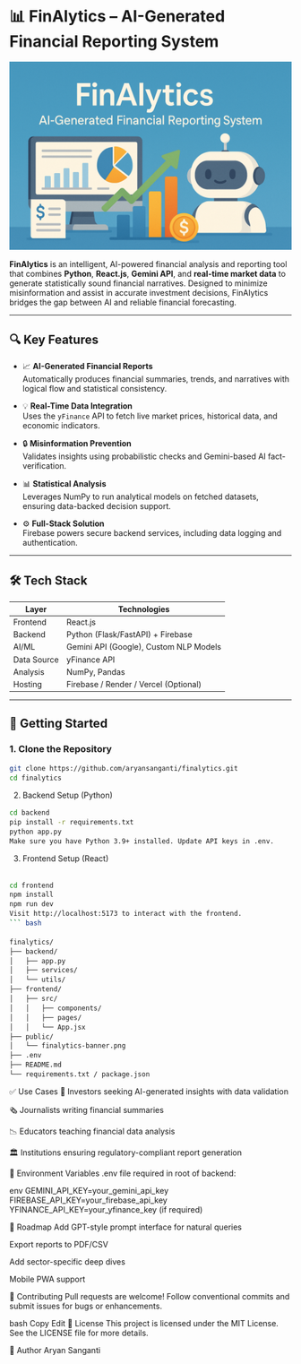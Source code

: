 # 📊 FinAlytics – AI-Generated Financial Reporting System

<p align="center">
  <img src="finalytics-banner.png" alt="FinAlytics Banner" />
</p>

**FinAlytics** is an intelligent, AI-powered financial analysis and reporting tool that combines **Python**, **React.js**, **Gemini API**, and **real-time market data** to generate statistically sound financial narratives. Designed to minimize misinformation and assist in accurate investment decisions, FinAlytics bridges the gap between AI and reliable financial forecasting.

---

## 🔍 Key Features

- 📈 **AI-Generated Financial Reports**  
  Automatically produces financial summaries, trends, and narratives with logical flow and statistical consistency.

- 💡 **Real-Time Data Integration**  
  Uses the `yFinance` API to fetch live market prices, historical data, and economic indicators.

- 🔒 **Misinformation Prevention**  
  Validates insights using probabilistic checks and Gemini-based AI fact-verification.

- 📊 **Statistical Analysis**  
  Leverages NumPy to run analytical models on fetched datasets, ensuring data-backed decision support.

- ⚙️ **Full-Stack Solution**  
  Firebase powers secure backend services, including data logging and authentication.

---

## 🛠 Tech Stack

| Layer        | Technologies                          |
|--------------|---------------------------------------|
| Frontend     | React.js                              |
| Backend      | Python (Flask/FastAPI) + Firebase     |
| AI/ML        | Gemini API (Google), Custom NLP Models |
| Data Source  | yFinance API                          |
| Analysis     | NumPy, Pandas                         |
| Hosting      | Firebase / Render / Vercel (Optional) |

---

## 🚀 Getting Started

### 1. Clone the Repository

```bash
git clone https://github.com/aryansanganti/finalytics.git
cd finalytics
```
2. Backend Setup (Python)
```bash
cd backend
pip install -r requirements.txt
python app.py
Make sure you have Python 3.9+ installed. Update API keys in .env.
```
3. Frontend Setup (React)
``` bash

cd frontend
npm install
npm run dev
Visit http://localhost:5173 to interact with the frontend.
``` bash

finalytics/
├── backend/
│   ├── app.py
│   ├── services/
│   └── utils/
├── frontend/
│   ├── src/
│   │   ├── components/
│   │   ├── pages/
│   │   └── App.jsx
├── public/
│   └── finalytics-banner.png
├── .env
├── README.md
└── requirements.txt / package.json


```
✅ Use Cases
🧠 Investors seeking AI-generated insights with data validation

🗞️ Journalists writing financial summaries

📉 Educators teaching financial data analysis

🏛️ Institutions ensuring regulatory-compliant report generation

🔐 Environment Variables
.env file required in root of backend:

env
GEMINI_API_KEY=your_gemini_api_key
FIREBASE_API_KEY=your_firebase_api_key
YFINANCE_API_KEY=your_yfinance_key (if required)

🧩 Roadmap
 Add GPT-style prompt interface for natural queries

 Export reports to PDF/CSV

 Add sector-specific deep dives

 Mobile PWA support

🤝 Contributing
Pull requests are welcome!
Follow conventional commits and submit issues for bugs or enhancements.

bash
Copy
Edit
📄 License
This project is licensed under the MIT License.
See the LICENSE file for more details.

👤 Author
Aryan Sanganti
